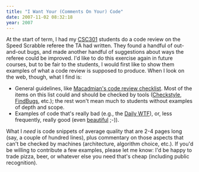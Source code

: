 ```yaml
---
title: "I Want Your (Comments On Your) Code"
date: 2007-11-02 08:32:18
year: 2007
---
```

At the start of term, I had my <a href="http://www.cs.toronto.edu/~csc301h">CSC301</a> students do a code review on the Speed Scrabble referee the TA had written.  They found a handful of out-and-out bugs, and made another handful of suggestions about ways the referee could be improved.  I'd like to do this exercise again in future courses, but to be fair to the students, I would first like to show them examples of what a code review is supposed to produce.  When I look on the web, though, what I find is:
<ul>
	<li>General guidelines, like <a href="http://www.macadamian.com/index.php?option=com_content&task=view&id=27&Itemid=31">Macadmian's code review checklist</a>. Most of the items on this list could and should be checked by tools (<a href="http://checkstyle.sourceforge.net/">Checkstyle</a>, <a href="http://findbugs.sourceforge.net/">FindBugs</a>, etc.); the rest won't mean much to students without examples of depth and scope.</li>
	<li>Examples of code that's really bad (e.g., the <a href="http://worsethanfailure.com/">Daily WTF</a>), or, less frequently, really good (even <a href="http://beautifulcode.oreillynet.com/">beautiful</a> ;-)).</li>
</ul>
What I <em>need</em> is code snippets of average quality that are 2-4 pages long (say, a couple of hundred lines), plus commentary on those aspects that can't be checked by machines (architecture, algorithm choice, etc.).  If you'd be willing to contribute a few examples, please let me know: I'd be happy to trade pizza, beer, or whatever else you need that's cheap (including public recognition).
